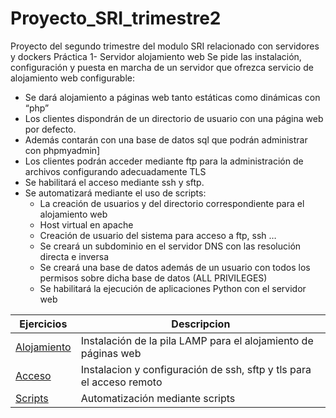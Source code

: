 # Proyecto_SRI_trimestre2
Proyecto del segundo trimestre del modulo SRI relacionado con servidores y dockers
Práctica 1- Servidor alojamiento web
Se pide las instalación, configuración y puesta en marcha de un servidor que ofrezca servicio de alojamiento web configurable:

- Se dará alojamiento a páginas web tanto estáticas como dinámicas con “php”
- Los clientes dispondrán de un directorio de usuario con una página web por defecto.
- Además contarán con una base de datos sql que podrán administrar con phpmyadmin]
- Los clientes podrán acceder mediante ftp para la administración de archivos configurando adecuadamente TLS
- Se habilitará el acceso mediante ssh y sftp.
- Se automatizará mediante el uso de scripts:
  - La creación de usuarios y del directorio correspondiente para el alojamiento web
  - Host virtual en apache
  - Creación de usuario del sistema para acceso a ftp, ssh …
  - Se creará un subdominio en el servidor DNS con las resolución directa e inversa
  - Se creará una base de datos además de un usuario con todos los permisos sobre dicha base de datos (ALL PRIVILEGES)
  - Se habilitará la ejecución de aplicaciones Python con el servidor web


Ejercicios|Descripcion
----------|---------------------------------
[Alojamiento](/ProyectoSRI2/Alojamiento.md)|Instalación de la pila LAMP para el alojamiento de páginas web
[Acceso](/ProyectoSRI2/ssh_ftp_tls.md)|Instalacion y configuración de ssh, sftp y tls para el acceso remoto
[Scripts](/ProyectoSRI2/scripts.md)|Automatización mediante scripts
